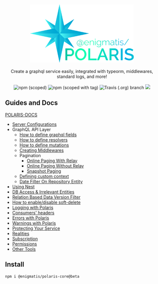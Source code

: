 <p align="center">
    <img height="190" src="https://github.com/Enigmatis/polaris-nest-logger/raw/master/polarisen.png" alt="polaris logo" /><br><br>
    Create a graphql service easily, integrated with typeorm, middlewares, standard logs, and more!<br><br>
    <img alt="npm (scoped)" src="https://img.shields.io/npm/v/@enigmatis/polaris-core">
    <img alt="npm (scoped with tag)" src="https://img.shields.io/npm/v/@enigmatis/polaris-core/beta">
    <img alt="Travis (.org) branch" src="https://travis-ci.com/Enigmatis/polaris-united.svg?branch=master">
    <a href="https://www.codacy.com/gh/Enigmatis/polaris-core?utm_source=github.com&amp;utm_medium=referral&amp;utm_content=Enigmatis/polaris-core&amp;utm_campaign=Badge_Grade"><img src="https://api.codacy.com/project/badge/Grade/6a403edb43684b2382728837f58bbfbb"/></a>
</p>

## Guides and Docs

[POLARIS-DOCS](http://polaris-docs.owls.shlomke.xyz/)
- [Server Configurations](https://github.com/Enigmatis/polaris-united/tree/development/packages/polaris-core/guides/configurations)
- GraphQL API Layer 
    - [How to define graphql fields](https://github.com/Enigmatis/polaris-united/tree/development/packages/polaris-core/guides/graphql/typeDefs)
    - [How to define resolvers](https://github.com/Enigmatis/polaris-united/tree/development/packages/polaris-core/guides/graphql/resolvers)
    - [How to define mutations](https://github.com/Enigmatis/polaris-united/tree/development/packages/polaris-core/guides/graphql/mutations)
    - [Creating Middlewares](https://github.com/Enigmatis/polaris-united/tree/development/packages/polaris-core/guides/graphql/middlewares)
    - Pagination
        - [Online Paging With Relay](https://github.com/Enigmatis/polaris-united/tree/development/packages/polaris-core/guides/graphql/online-paging)
        - [Online Paging Without Relay](https://github.com/Enigmatis/polaris-united/tree/development/packages/polaris-core/guides/online-paging-without-relay)
        - [Snapshot Paging](https://github.com/Enigmatis/polaris-united/tree/development/packages/polaris-core/guides/snapshot)
    - [Defining custom context](https://github.com/Enigmatis/polaris-united/tree/development/packages/polaris-core/guides/context)
    - [Date Filter On Repository Entity](https://github.com/Enigmatis/polaris-united/tree/development/packages/polaris-core/guides/graphql/date-filter)
- [Using Nest](https://github.com/Enigmatis/polaris-united/tree/development/packages/polaris-nest/guides)
- [DB Access & Irrelevant Entities](https://github.com/Enigmatis/polaris-united/tree/development/packages/polaris-core/guides/dal)
- [Relation Based Data Version Filter](https://github.com/Enigmatis/polaris-united/tree/development/packages/polaris-core/guides/relation-based-data-version)
- [How to enable/disable soft-delete](https://github.com/Enigmatis/polaris-united/tree/development/packages/polaris-core/guides/soft-delete)
- [Logging with Polaris](https://github.com/Enigmatis/polaris-united/tree/development/packages/polaris-core/guides/logging)
- [Consumers' headers](https://github.com/Enigmatis/polaris-united/tree/development/packages/polaris-core/guides/consumer-headers)
- [Errors with Polaris](https://github.com/Enigmatis/polaris-united/tree/development/packages/polaris-core/guides/errors)
- [Warnings with Polaris](https://github.com/Enigmatis/polaris-united/tree/development/packages/polaris-core/guides/warnings)
- [Protecting Your Service](https://github.com/Enigmatis/polaris-united/tree/development/packages/polaris-core/guides/protection)
- [Realities](https://github.com/Enigmatis/polaris-united/tree/development/packages/polaris-core/guides/realities)
- [Subscription](https://github.com/Enigmatis/polaris-united/tree/development/packages/polaris-core/guides/subscription)
- [Permissions](https://github.com/Enigmatis/polaris-united/tree/development/packages/polaris-permissions/guides)
- [Other Tools](https://github.com/Enigmatis/polaris-united/tree/development/packages/polaris-core/guides/tools)

## Install

```
npm i @enigmatis/polaris-core@beta
```
